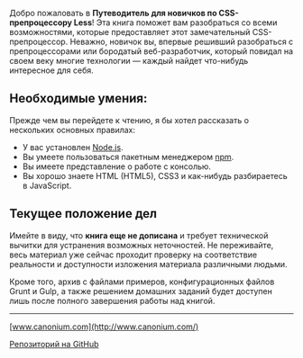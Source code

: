 Добро пожаловать в **Путеводитель для новичков по CSS-препроцессору Less**! Эта книга поможет вам разобраться со всеми возможностями, которые предоставляет этот замечательный CSS-препроцессор. Неважно, новичок вы, впервые решивший разобраться с препроцессорами или бородатый веб-разработчик, который повидал на своем веку многие технологии — каждый найдет что-нибудь интересное для себя.




## Необходимые умения:

Прежде чем вы перейдете к чтению, я бы хотел рассказать о нескольких основных правилах:

 * У вас установлен [Node.js](https://nodejs.org/).
 * Вы умеете пользоваться пакетным менеджером [npm](https://www.npmjs.com/).
 * Вы имеете представление о работе с консолью.
 * Вы хорошо знаете HTML (HTML5), CSS3 и как-нибудь разбираетесь в JavaScript.




## Текущее положение дел

Имейте в виду, что **книга еще не дописана** и требует технической вычитки для устранения возможных неточностей. Не переживайте, весь материал уже сейчас проходит проверку на соответствие реальности и доступности изложения материала различными людьми.

Кроме того, архив с файлами примеров, конфигурационных файлов Grunt и Gulp, а также решением домашних заданий будет доступен лишь после полного завершения работы над книгой.

---

[www.canonium.com](http://www.canonium.com/)

[Репозиторий на GitHub](https://github.com/mrmlnc/less-guidebook-for-beginners)
